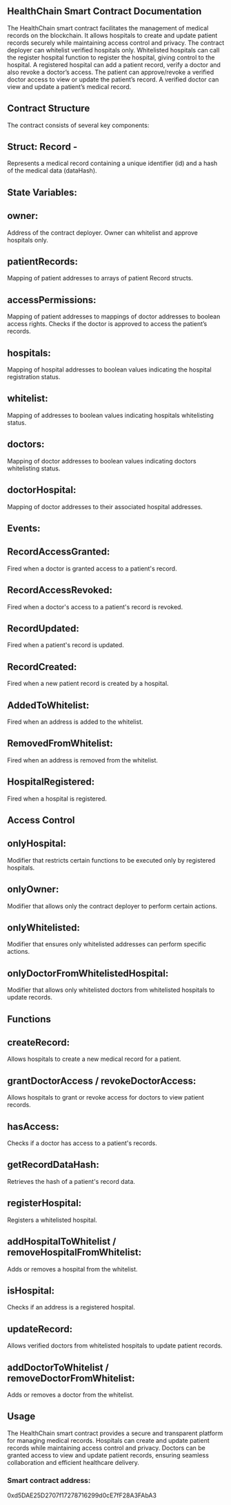 ## HealthChain Smart Contract Documentation

The HealthChain smart contract facilitates the management of medical records on the blockchain. It allows hospitals to create and update patient records securely while maintaining access control and privacy.
The contract deployer can whitelist verified hospitals only. Whitelisted hospitals can call the register hospital function to register the hospital, giving control to the hospital.
A registered hospital can add a patient record, verify a doctor and also revoke a doctor’s access.
The patient can approve/revoke a verified doctor access to view or update the patient’s record.
A verified doctor can view and update a patient’s medical record.

## Contract Structure
The contract consists of several key components:

## Struct: Record - 
Represents a medical record containing a unique identifier (id) and a hash of the medical data (dataHash).

## State Variables:
## owner: 
Address of the contract deployer. Owner can whitelist and approve hospitals only.
## patientRecords: 
Mapping of patient addresses to arrays of patient Record structs.
## accessPermissions: 
Mapping of patient addresses to mappings of doctor addresses to boolean access rights. Checks if the doctor is approved to access the patient’s records.
## hospitals: 
Mapping of hospital addresses to boolean values indicating the hospital registration status.
## whitelist: 
Mapping of addresses to boolean values indicating hospitals whitelisting status.
## doctors: 
Mapping of doctor addresses to boolean values indicating doctors whitelisting status.
## doctorHospital: 
Mapping of doctor addresses to their associated hospital addresses.

## Events:
## RecordAccessGranted: 
Fired when a doctor is granted access to a patient's record.
## RecordAccessRevoked: 
Fired when a doctor's access to a patient's record is revoked.
## RecordUpdated: 
Fired when a patient's record is updated.
## RecordCreated: 
Fired when a new patient record is created by a hospital.
## AddedToWhitelist: 
Fired when an address is added to the whitelist.
## RemovedFromWhitelist: 
Fired when an address is removed from the whitelist.
## HospitalRegistered: 
Fired when a hospital is registered.

## Access Control
## onlyHospital: 
Modifier that restricts certain functions to be executed only by registered hospitals.
## onlyOwner: 
Modifier that allows only the contract deployer to perform certain actions.
## onlyWhitelisted: 
Modifier that ensures only whitelisted addresses can perform specific actions.
## onlyDoctorFromWhitelistedHospital: 
Modifier that allows only whitelisted doctors from whitelisted hospitals to update records.

## Functions
## createRecord: 
Allows hospitals to create a new medical record for a patient.
## grantDoctorAccess / revokeDoctorAccess: 
Allows hospitals to grant or revoke access for doctors to view patient records.
## hasAccess: 
Checks if a doctor has access to a patient's records.
## getRecordDataHash: 
Retrieves the hash of a patient's record data.
## registerHospital: 
Registers a whitelisted hospital.
## addHospitalToWhitelist / removeHospitalFromWhitelist: 
Adds or removes a hospital from the whitelist.
## isHospital: 
Checks if an address is a registered hospital.
## updateRecord: 
Allows verified doctors from whitelisted hospitals to update patient records.
## addDoctorToWhitelist / removeDoctorFromWhitelist: 
Adds or removes a doctor from the whitelist.

## Usage
The HealthChain smart contract provides a secure and transparent platform for managing medical records. Hospitals can create and update patient records while maintaining access control and privacy. Doctors can be granted access to view and update patient records, ensuring seamless collaboration and efficient healthcare delivery.

### Smart contract address:
0xd5DAE25D2707f17278716299d0cE7fF28A3FAbA3

